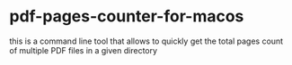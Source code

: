 # pdf-pages-counter-for-macos
this is a command line tool that allows to quickly get the total pages count of multiple PDF files in a given directory
